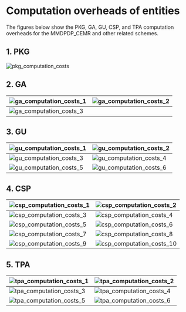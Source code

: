 # Computation overheads of entities
The figures below show the PKG, GA, GU, CSP, and TPA computation overheads for the MMDPDP_CEMR and other related schemes.

## 1. PKG

![pkg_computation_costs](https://github.com/user-attachments/assets/7d00f951-3f8c-4ad2-ab1e-28fb0c7579dc)

## 2. GA

| ![ga_computation_costs_1](https://github.com/user-attachments/assets/2083f3e3-6209-4581-bda6-d9b3b17d50ce) | ![ga_computation_costs_2](https://github.com/user-attachments/assets/4c0e8a88-d164-4658-8eb9-8823b016b1db) |
|-------------------------------------------|-------------------------------------------|
| ![ga_computation_costs_3](https://github.com/user-attachments/assets/286ef238-0b26-4064-a90d-848801a5aea8) |  | 

## 3. GU

| ![gu_computation_costs_1](https://github.com/user-attachments/assets/56f4451a-4b58-4075-bc29-db8738d7d945) | ![gu_computation_costs_2](https://github.com/user-attachments/assets/c339efbb-dc65-444d-801e-8f0ce7ee0f90) |
|-------------------------------------------|-------------------------------------------|
| ![gu_computation_costs_3](https://github.com/user-attachments/assets/02b6ad43-216a-43e2-9b3e-feb3271833f9) | ![gu_computation_costs_4](https://github.com/user-attachments/assets/ecc1d64b-43ec-4266-b468-8977d2a16cf0) | 
| ![gu_computation_costs_5](https://github.com/user-attachments/assets/fca7b3e3-9924-4ef0-8245-3cdd69df4cb5) | ![gu_computation_costs_6](https://github.com/user-attachments/assets/becdbcf8-63ce-4c12-badc-16dce3d81c6e) | 

## 4. CSP

| ![csp_computation_costs_1](https://github.com/user-attachments/assets/31780e89-7669-4e86-a348-20eaa1af5ab1) | ![csp_computation_costs_2](https://github.com/user-attachments/assets/39188cae-47c2-4a60-8f9f-82f88c96f48a) |
|-------------------------------------------|-------------------------------------------|
| ![csp_computation_costs_3](https://github.com/user-attachments/assets/bce142a3-d90c-4094-ab16-1d8c37a79ead) | ![csp_computation_costs_4](https://github.com/user-attachments/assets/9bf00d99-ab71-4b40-8ec0-b9b1b5920ddd) | 
| ![csp_computation_costs_5](https://github.com/user-attachments/assets/edef9c2e-8f6b-4340-af90-24cd3fcd5916) | ![csp_computation_costs_6](https://github.com/user-attachments/assets/66636c4f-ca35-4c29-8aa3-7b7cc58b0864) | 
| ![csp_computation_costs_7](https://github.com/user-attachments/assets/7c10746b-8d2e-4670-8a17-467ad38208a6) | ![csp_computation_costs_8](https://github.com/user-attachments/assets/d7ce3fac-df62-4174-bb2b-f8c8d88131b9) | 
| ![csp_computation_costs_9](https://github.com/user-attachments/assets/1c688e61-1211-4d7e-8a98-a32f2fae680a) | ![csp_computation_costs_10](https://github.com/user-attachments/assets/830955ce-719f-4f42-9e28-5e612f78a918) | 

## 5. TPA

| ![tpa_computation_costs_1](https://github.com/user-attachments/assets/9c85d6a4-7a80-4e95-9169-a2c1ee770171) | ![tpa_computation_costs_2](https://github.com/user-attachments/assets/d880c3a4-96e1-4f45-8c69-47484dad741b) |
|-------------------------------------------|-------------------------------------------|
| ![tpa_computation_costs_3](https://github.com/user-attachments/assets/49c2ba30-b3ba-403b-970f-d41a5a72037c) | ![tpa_computation_costs_4](https://github.com/user-attachments/assets/bcc7aafe-05f4-429c-a87f-7743f603bb88) | 
| ![tpa_computation_costs_5](https://github.com/user-attachments/assets/018537ab-33ee-47d3-96b1-9eaf9dbf1ba4) | ![tpa_computation_costs_6](https://github.com/user-attachments/assets/fa76d6be-982f-4228-bb6b-51057bc795ce) | 
